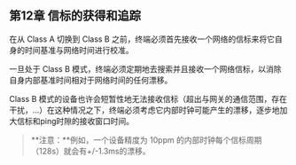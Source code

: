 ## 第12章 信标的获得和追踪

在从 Class A 切换到 Class B 之前，终端必须首先接收一个网络的信标来将它自身的时间基准与网络时间进行校准。

一旦处于 Class B 模式，终端必须定期地去搜索并且接收一个网络信标，以消除自身内部基准时间相对于网络时间的任何漂移。

Class B 模式的设备也许会短暂性地无法接收信标（超出与网关的通信范围，存在干扰，...）在这种情况之下，终端必须考虑它内部时钟可能产生的漂移，逐步地加大信标和ping时隙的接收窗口时间。

> **注意：**例如，一个设备精度为 10ppm 的内部时钟每个信标周期（128s）就会有+/-1.3ms的漂移。


